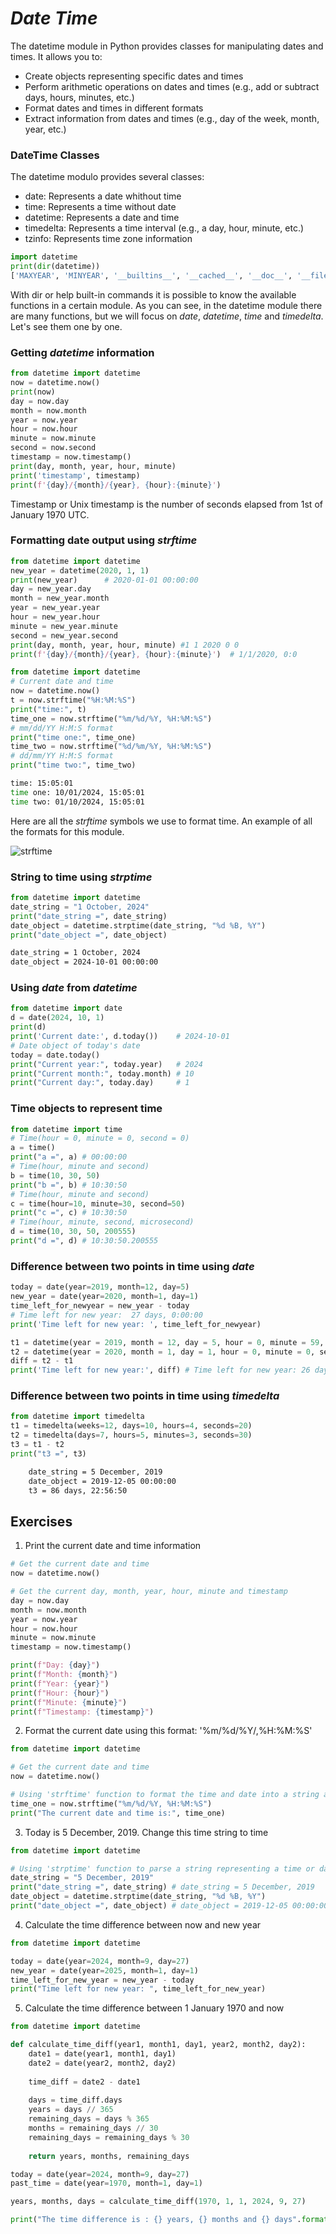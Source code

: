 # *Date Time*

The datetime module in Python provides classes for manipulating dates and times. It allows you to:

*   Create objects representing specific dates and times
*   Perform arithmetic operations on dates and times (e.g., add or subtract days, hours, minutes, etc.)
*   Format dates and times in different formats
*   Extract information from dates and times (e.g., day of the week, month, year, etc.)

### DateTime Classes

The datetime modulo provides several classes:

* date: Represents a date whithout time
* time: Represents a time without date
* datetime: Represents a date and time
* timedelta: Represents a time interval (e.g., a day, hour, minute, etc.)
* tzinfo: Represents time zone information

```py
import datetime
print(dir(datetime))
['MAXYEAR', 'MINYEAR', '__builtins__', '__cached__', '__doc__', '__file__', '__loader__', '__name__', '__package__', '__spec__', 'date', 'datetime', 'datetime_CAPI', 'sys', 'time', 'timedelta', 'timezone', 'tzinfo']
```

With dir or help built-in commands it is possible to know the available functions in a certain module. As you can see, in the datetime module there are many functions, but we will focus on _date_, _datetime_, _time_ and _timedelta_. Let's see them one by one.

### Getting *datetime* information

```py
from datetime import datetime
now = datetime.now()
print(now)
day = now.day
month = now.month
year = now.year
hour = now.hour
minute = now.minute
second = now.second
timestamp = now.timestamp()
print(day, month, year, hour, minute)
print('timestamp', timestamp)
print(f'{day}/{month}/{year}, {hour}:{minute}')
```

Timestamp or Unix timestamp is the number of seconds elapsed from 1st of January 1970 UTC.

### Formatting date output using *strftime*

```py
from datetime import datetime
new_year = datetime(2020, 1, 1)
print(new_year)      # 2020-01-01 00:00:00
day = new_year.day
month = new_year.month
year = new_year.year
hour = new_year.hour
minute = new_year.minute
second = new_year.second
print(day, month, year, hour, minute) #1 1 2020 0 0
print(f'{day}/{month}/{year}, {hour}:{minute}')  # 1/1/2020, 0:0
```

```py
from datetime import datetime
# Current date and time
now = datetime.now()
t = now.strftime("%H:%M:%S")
print("time:", t)
time_one = now.strftime("%m/%d/%Y, %H:%M:%S")
# mm/dd/YY H:M:S format
print("time one:", time_one)
time_two = now.strftime("%d/%m/%Y, %H:%M:%S")
# dd/mm/YY H:M:S format
print("time two:", time_two)
```

```sh
time: 15:05:01
time one: 10/01/2024, 15:05:01
time two: 01/10/2024, 15:05:01
```

Here are all the _strftime_ symbols we use to format time. An example of all the formats for this module.

![strftime](../00_Images/strftime.png)

### String to time using *strptime*

```py
from datetime import datetime
date_string = "1 October, 2024"
print("date_string =", date_string)
date_object = datetime.strptime(date_string, "%d %B, %Y")
print("date_object =", date_object)
```

```sh
date_string = 1 October, 2024
date_object = 2024-10-01 00:00:00
```

### Using *date* from *datetime*

```py
from datetime import date
d = date(2024, 10, 1)
print(d)
print('Current date:', d.today())    # 2024-10-01
# Date object of today's date
today = date.today()
print("Current year:", today.year)   # 2024
print("Current month:", today.month) # 10
print("Current day:", today.day)     # 1
```

### Time objects to represent time

```py
from datetime import time
# Time(hour = 0, minute = 0, second = 0)
a = time()
print("a =", a) # 00:00:00
# Time(hour, minute and second)
b = time(10, 30, 50)
print("b =", b) # 10:30:50
# Time(hour, minute and second)
c = time(hour=10, minute=30, second=50)
print("c =", c) # 10:30:50 
# Time(hour, minute, second, microsecond)
d = time(10, 30, 50, 200555)
print("d =", d) # 10:30:50.200555
```

### Difference between two points in time using *date*

```py
today = date(year=2019, month=12, day=5)
new_year = date(year=2020, month=1, day=1)
time_left_for_newyear = new_year - today
# Time left for new year:  27 days, 0:00:00
print('Time left for new year: ', time_left_for_newyear)

t1 = datetime(year = 2019, month = 12, day = 5, hour = 0, minute = 59, second = 0)
t2 = datetime(year = 2020, month = 1, day = 1, hour = 0, minute = 0, second = 0)
diff = t2 - t1
print('Time left for new year:', diff) # Time left for new year: 26 days, 23: 01: 00
```

### Difference between two points in time using *timedelta*

```py
from datetime import timedelta
t1 = timedelta(weeks=12, days=10, hours=4, seconds=20)
t2 = timedelta(days=7, hours=5, minutes=3, seconds=30)
t3 = t1 - t2
print("t3 =", t3)
```

```sh
    date_string = 5 December, 2019
    date_object = 2019-12-05 00:00:00
    t3 = 86 days, 22:56:50
```

## Exercises

1. Print the current date and time information

```py
# Get the current date and time
now = datetime.now()

# Get the current day, month, year, hour, minute and timestamp
day = now.day
month = now.month
year = now.year
hour = now.hour
minute = now.minute
timestamp = now.timestamp()

print(f"Day: {day}")
print(f"Month: {month}")
print(f"Year: {year}")
print(f"Hour: {hour}")
print(f"Minute: {minute}")
print(f"Timestamp: {timestamp}")
```

2. Format the current date using this format: '%m/%d/%Y/,%H:%M:%S'

```py
from datetime import datetime

# Get the current date and time
now = datetime.now()

# Using 'strftime' function to format the time and date into a string according to a specified format
time_one = now.strftime("%m/%d/%Y, %H:%M:%S")
print("The current date and time is:", time_one)
```

3. Today is 5 December, 2019. Change this time string to time

```py
from datetime import datetime

# Using 'strptime' function to parse a string representing a time or date
date_string = "5 December, 2019"
print("date_string =", date_string) # date_string = 5 December, 2019
date_object = datetime.strptime(date_string, "%d %B, %Y")
print("date_object =", date_object) # date_object = 2019-12-05 00:00:00
```

4. Calculate the time difference between now and new year

```py
from datetime import datetime

today = date(year=2024, month=9, day=27)
new_year = date(year=2025, month=1, day=1)
time_left_for_new_year = new_year - today
print("Time left for new year: ", time_left_for_new_year)
```

5. Calculate the time difference between 1 January 1970 and now

```py
from datetime import datetime

def calculate_time_diff(year1, month1, day1, year2, month2, day2):
    date1 = date(year1, month1, day1)
    date2 = date(year2, month2, day2)
    
    time_diff = date2 - date1
    
    days = time_diff.days
    years = days // 365
    remaining_days = days % 365
    months = remaining_days // 30
    remaining_days = remaining_days % 30
    
    return years, months, remaining_days

today = date(year=2024, month=9, day=27)
past_time = date(year=1970, month=1, day=1)

years, months, days = calculate_time_diff(1970, 1, 1, 2024, 9, 27)

print("The time difference is : {} years, {} months and {} days".format(years, months, days))
```